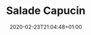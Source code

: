 ---
layout: recipe
date: 2020-02-23T21:04:48+01:00
draft: false    
title:  "Salade Capucin" # The title of your awesome recipe
image: salade-estivale.jpg # Name of image in recipe bundle
#imagecredit: https://placekitten.com/600/800 # URL to image source page, website, or creator
YouTubeID:  # The F2SYDXV1W1w part of https://www.youtube.com/watch?v=F2SYDXV1W1w
authorName: # Name of the recipe/article author
authorURL: # URL of their home website
sourceName: # Name of the source website
sourceURL: # Actual URL of the recipe itself
catégories: salade # The type of meal or course your recipe is about. For example: "dinner", "entree", or "dessert".
tags:
  - Fresh
  - Healthy
  - Salade
  - Summer
yield: 6 euros
prepTime: 10 min
cookTime: 0 min

ingredients:
- 2 sucrines
- 2 tomates (de différentes couleurs si possible)
- 1 corne orange
- 1/2 poivron rouge
- 10 feuilles de basilic
- 1/2 citron
- 1 yaourt blanc
- Sel & poivre

directions:
- Coupez et lavez les légumes (sucrines, tomates, corne et poivron)
- Disposez-les sur une grande assiette ou dans un saladier
- Assaisonnez les légumes avec un peu de sel
- Pour la sauce, dans un bol, mélangez un yaourt avec des zestes de citron, et le reste du jus de citron, et du poivre et le tour est joué !
- Ajoutez avant de servir les feuilles de basilic sur la salade
- Bon app' !
---